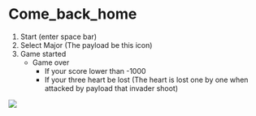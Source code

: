 # Come_back_home

1. Start (enter space bar)
2. Select Major (The payload be this icon)
3. Game started
   * Game over
     * If your score lower than -1000
     * If your three heart be lost (The heart is lost one by one when attacked by payload that invader shoot)

![](.\test\game1.gif)